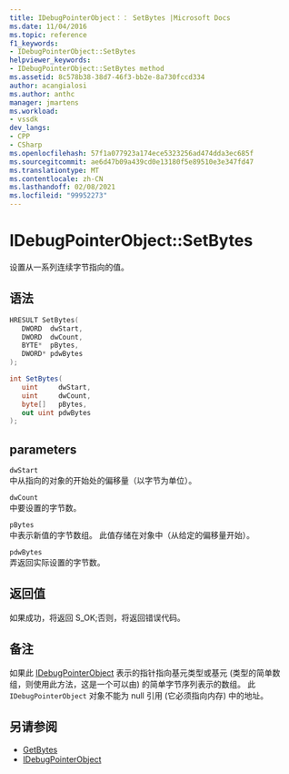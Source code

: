 ```yaml
---
title: IDebugPointerObject：： SetBytes |Microsoft Docs
ms.date: 11/04/2016
ms.topic: reference
f1_keywords:
- IDebugPointerObject::SetBytes
helpviewer_keywords:
- IDebugPointerObject::SetBytes method
ms.assetid: 8c578b38-38d7-46f3-bb2e-8a730fccd334
author: acangialosi
ms.author: anthc
manager: jmartens
ms.workload:
- vssdk
dev_langs:
- CPP
- CSharp
ms.openlocfilehash: 57f1a077923a174ece5323256ad474dda3ec685f
ms.sourcegitcommit: ae6d47b09a439cd0e13180f5e89510e3e347fd47
ms.translationtype: MT
ms.contentlocale: zh-CN
ms.lasthandoff: 02/08/2021
ms.locfileid: "99952273"
---
```

# <a name="idebugpointerobjectsetbytes"></a>IDebugPointerObject::SetBytes
设置从一系列连续字节指向的值。

## <a name="syntax"></a>语法

```cpp
HRESULT SetBytes( 
   DWORD  dwStart,
   DWORD  dwCount,
   BYTE*  pBytes,
   DWORD* pdwBytes
);
```

```csharp
int SetBytes(
   uint     dwStart,
   uint     dwCount,
   byte[]   pBytes,
   out uint pdwBytes
);
```

## <a name="parameters"></a>parameters
`dwStart`\
中从指向的对象的开始处的偏移量（以字节为单位）。

`dwCount`\
中要设置的字节数。

`pBytes`\
中表示新值的字节数组。 此值存储在对象中（从给定的偏移量开始）。

`pdwBytes`\
弄返回实际设置的字节数。

## <a name="return-value"></a>返回值
 如果成功，将返回 S_OK;否则，将返回错误代码。

## <a name="remarks"></a>备注
 如果此 [IDebugPointerObject](../../../extensibility/debugger/reference/idebugpointerobject.md) 表示的指针指向基元类型或基元 (类型的简单数组，则使用此方法，这是一个可以由) 的简单字节序列表示的数组。 此 `IDebugPointerObject` 对象不能为 null 引用 (它必须指向内存) 中的地址。

## <a name="see-also"></a>另请参阅
- [GetBytes](../../../extensibility/debugger/reference/idebugpointerobject-getbytes.md)
- [IDebugPointerObject](../../../extensibility/debugger/reference/idebugpointerobject.md)
